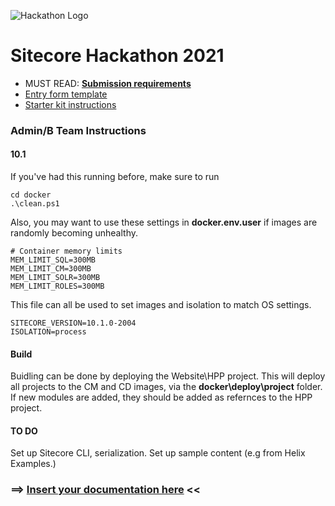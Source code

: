 ![Hackathon Logo](docs/images/hackathon.png?raw=true "Hackathon Logo")
# Sitecore Hackathon 2021

- MUST READ: **[Submission requirements](SUBMISSION_REQUIREMENTS.md)**
- [Entry form template](ENTRYFORM.md)
- [Starter kit instructions](STARTERKIT_INSTRUCTIONS.md)
  
  
### Admin/B Team Instructions


#### 10.1

If you've had this running before, make sure to run

    cd docker
    .\clean.ps1

Also, you may want to use these settings in **docker\.env.user** if images are randomly becoming unhealthy. 

    # Container memory limits
    MEM_LIMIT_SQL=300MB
    MEM_LIMIT_CM=300MB
    MEM_LIMIT_SOLR=300MB
    MEM_LIMIT_ROLES=300MB

This file can all be used to set images and isolation to match OS settings.
    
    SITECORE_VERSION=10.1.0-2004
    ISOLATION=process
 
#### Build
Buidling can be done by deploying the Website\HPP project.  This will deploy all projects to the CM and CD images, via the **docker\deploy\project** folder. If new modules are added, they should be added as refernces to the HPP project.

#### TO DO
Set up Sitecore CLI, serialization.
Set up sample content (e.g from Helix Examples.)

### ⟹ [Insert your documentation here](ENTRYFORM.md) <<